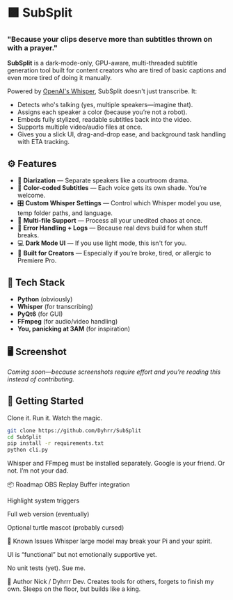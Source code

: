 # 🟪 SubSplit

### "Because your clips deserve more than subtitles thrown on with a prayer."

**SubSplit** is a dark-mode-only, GPU-aware, multi-threaded subtitle generation tool built for content creators who are tired of basic captions and even more tired of doing it manually.

Powered by [OpenAI's Whisper](https://github.com/openai/whisper), SubSplit doesn't just transcribe. It:
- Detects who's talking (yes, multiple speakers—imagine that).
- Assigns each speaker a color (because you’re not a robot).
- Embeds fully stylized, readable subtitles back into the video.
- Supports multiple video/audio files at once.
- Gives you a slick UI, drag-and-drop ease, and background task handling with ETA tracking.

## ⚙️ Features

- 🎤 **Diarization** — Separate speakers like a courtroom drama.
- 🎨 **Color-coded Subtitles** — Each voice gets its own shade. You’re welcome.
- 🎛️ **Custom Whisper Settings** — Control which Whisper model you use, temp folder paths, and language.
- 📁 **Multi-file Support** — Process all your unedited chaos at once.
- 🧠 **Error Handling + Logs** — Because real devs build for when stuff breaks.
- 💻 **Dark Mode UI** — If you use light mode, this isn't for you.
- 🐢 **Built for Creators** — Especially if you’re broke, tired, or allergic to Premiere Pro.

## 🧠 Tech Stack

- **Python** (obviously)
- **Whisper** (for transcribing)
- **PyQt6** (for GUI)
- **FFmpeg** (for audio/video handling)
- **You, panicking at 3AM** (for inspiration)

## 🖥️ Screenshot

*Coming soon—because screenshots require effort and you’re reading this instead of contributing.*

## 🚀 Getting Started

Clone it. Run it. Watch the magic.

```bash
git clone https://github.com/Dyhrr/SubSplit
cd SubSplit
pip install -r requirements.txt
python cli.py
```
Whisper and FFmpeg must be installed separately. Google is your friend. Or not. I’m not your dad.

📦 Roadmap
OBS Replay Buffer integration

Highlight system triggers

Full web version (eventually)

Optional turtle mascot (probably cursed)

🐞 Known Issues
Whisper large model may break your Pi and your spirit.

UI is “functional” but not emotionally supportive yet.

No unit tests (yet). Sue me.

🧙 Author
Nick / Dyhrrr
Dev.
Creates tools for others, forgets to finish my own.
Sleeps on the floor, but builds like a king.
